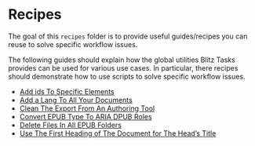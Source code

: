# Recipes

The goal of this `recipes` folder is to provide useful guides/recipes you can reuse to solve specific workflow issues.

The following guides should explain how the global utilities Blitz Tasks provides can be used for various use cases. In particular, there recipes should demonstrate how to use scripts to solve specific workflow issues.

- [Add ids To Specific Elements](add-ids.md)
- [Add a Lang To All Your Documents](add-lang.md)
- [Clean The Export From An Authoring Tool](clean-output.md)
- [Convert EPUB Type To ARIA DPUB Roles](epubtype2aria.md)
- [Delete Files In All EPUB Folders](delete-files.md)
- [Use The First Heading of The Document for The Head’s Title](doc-title.md)